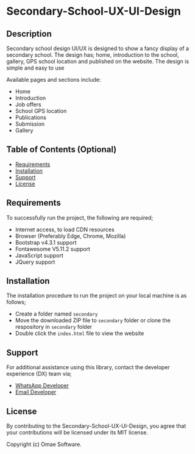 # Secondary-School-UX-UI-Design

## Description

Secondary school design UI/UX is designed to show a fancy display of a secondary school. The design has; home, introduction to the school, gallery, GPS school location and published on the website. The design is simple and easy to use

Available pages and sections include:
- Home
- Introduction
- Job offers
- School GPS location
- Publications
- Submission 
- Gallery

## Table of Contents (Optional)

- [Requirements](#requirements)
- [Installation](#installation)
- [Support](#support)
- [License](#license)

## Requirements

To successfully run the project, the following are required;
- Internet access, to load CDN resources
- Browser (Preferably Edge, Chrome, Mozilla)
- Bootstrap v4.3.1 support
- Fontawesome V5.11.2 support
- JavaScript support
- JQuery support

## Installation

The installation procedure to run the project on your local machine is as follows;

- Create a folder named `secondary`
- Move the downloaded ZIP file to `secondary` folder or clone the respository in `secondary` folder
- Double click the `index.html` file to view the website


## Support

For additional assistance using this library, contact the developer experience (DX) team via;
- [WhatsApp Developer](https://wa.me/+260977742472)
- [Email Developer](mailto:corneliuskasokola101@gmail.com)

## License

By contributing to the Secondary-School-UX-UI-Design, you agree that your contributions will be licensed under its MIT license.

Copyright (c) Omae Software.

